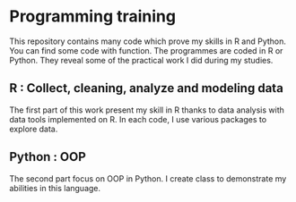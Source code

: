 # Programming training

This repository contains many code which prove my skills in R and Python. You can find some code with function. 
The programmes are coded in R or Python. They reveal some of the practical work I did during my studies. 

## R : Collect, cleaning, analyze and modeling data
The first part of this work present my skill in R thanks to data analysis with data tools implemented on R. In each code, I use various packages to explore data. 

## Python : OOP
The second part focus on OOP in Python. I create class to demonstrate my abilities in this language. 
